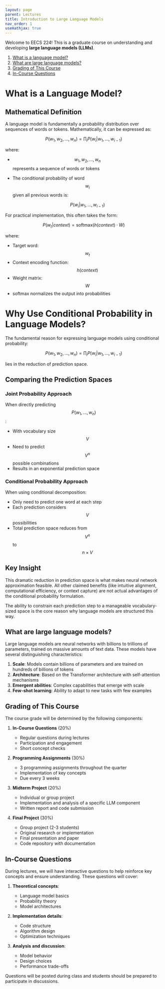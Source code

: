 ```yaml
---
layout: page
parent: Lectures  
title: Introduction to Large Language Models
nav_order: 1
usemathjax: true
---
```


$$
\newcommand{\nl}[1]{\textsf{#1}}
\newcommand{\attention}{\text{Attention}}
$$

Welcome to EECS 224! This is a graduate course on understanding and developing **large language models (LLMs)**.

1. [What is a language model?](#what-is-a-language-model)
1. [What are large language models?](#what-are-large-language-models)
1. [Grading of This Course](#grading-of-this-course)
1. [In-Course Questions](#in-course-questions)

# What is a Language Model?

## Mathematical Definition

A language model is fundamentally a probability distribution over sequences of words or tokens. Mathematically, it can be expressed as:

$$P(w_1, w_2, ..., w_n) = \prod_i P(w_i|w_1, ..., w_{i-1})$$

where:
- $$w_1, w_2, ..., w_n$$ represents a sequence of words or tokens
- The conditional probability of word $$w_i$$ given all previous words is:

  $$P(w_i|w_1, ..., w_{i-1})$$

For practical implementation, this often takes the form:

$$P(w_t|context) = \text{softmax}(h(context) \cdot W)$$

where:
- Target word: $$w_t$$
- Context encoding function: $$h(context)$$
- Weight matrix: $$W$$
- softmax normalizes the output into probabilities

# Why Use Conditional Probability in Language Models?

The fundamental reason for expressing language models using conditional probability:

$$P(w_1, w_2, ..., w_n) = \prod_i P(w_i|w_1, ..., w_{i-1})$$

lies in the reduction of prediction space.

## Comparing the Prediction Spaces

### Joint Probability Approach
When directly predicting $$P(w_1,...,w_n)$$:
- With vocabulary size $$V$$
- Need to predict $$V^n$$ possible combinations
- Results in an exponential prediction space

### Conditional Probability Approach
When using conditional decomposition:
- Only need to predict one word at each step
- Each prediction considers $$V$$ possibilities
- Total prediction space reduces from $$V^n$$ to $$n \times V$$

## Key Insight
This dramatic reduction in prediction space is what makes neural network approximation feasible. All other claimed benefits (like intuitive alignment, computational efficiency, or context capture) are not actual advantages of the conditional probability formulation.

The ability to constrain each prediction step to a manageable vocabulary-sized space is the core reason why language models are structured this way.

## What are large language models?

Large language models are neural networks with billions to trillions of parameters, trained on massive amounts of text data. These models have several distinguishing characteristics:

1. **Scale**: Models contain billions of parameters and are trained on hundreds of billions of tokens
2. **Architecture**: Based on the Transformer architecture with self-attention mechanisms
3. **Emergent abilities**: Complex capabilities that emerge with scale
4. **Few-shot learning**: Ability to adapt to new tasks with few examples

## Grading of This Course

The course grade will be determined by the following components:

1. **In-Course Questions** (20%)
   - Regular questions during lectures
   - Participation and engagement
   - Short concept checks

2. **Programming Assignments** (30%)
   - 3 programming assignments throughout the quarter
   - Implementation of key concepts
   - Due every 3 weeks

3. **Midterm Project** (20%)
   - Individual or group project
   - Implementation and analysis of a specific LLM component
   - Written report and code submission

4. **Final Project** (30%)
   - Group project (2-3 students)
   - Original research or implementation
   - Final presentation and paper
   - Code repository with documentation

## In-Course Questions

During lectures, we will have interactive questions to help reinforce key concepts and ensure understanding. These questions will cover:

1. **Theoretical concepts**:
   - Language model basics
   - Probability theory
   - Model architectures 

2. **Implementation details**:
   - Code structure
   - Algorithm design
   - Optimization techniques

3. **Analysis and discussion**:
   - Model behavior 
   - Design choices
   - Performance trade-offs

Questions will be posted during class and students should be prepared to participate in discussions.